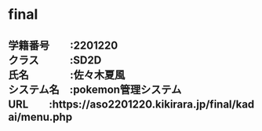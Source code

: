 # final
<h2>学籍番号　　:2201220
<br>
クラス　　　:SD2D
  <br>
氏名　　　　:佐々木夏風
  <br>
システム名　:pokemon管理システム
  <br>
URL　　:https://aso2201220.kikirara.jp/final/kadai/menu.php
<h2>
